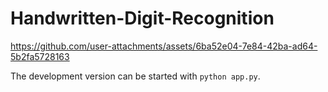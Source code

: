 # Handwritten-Digit-Recognition 





https://github.com/user-attachments/assets/6ba52e04-7e84-42ba-ad64-5b2fa5728163

  

The development version can be started with `python app.py`.
